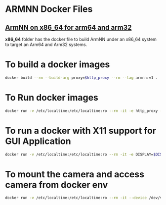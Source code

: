 # ARMNN Docker Files

## [ArmNN on x86_64 for arm64 and arm32](https://github.com/ARM-software/armnn/blob/branches/armnn_20_02/BuildGuideCrossCompilation.md)

<b>x86_64</b> folder has the docker file to build ArmNN under an x86_64 system to target an Arm64 and Arm32 systems.

# To build a docker images
```bash
docker build --rm --build-arg proxy=$http_proxy --rm --tag armnn:v1 .
```

# To Run docker images
```bash
docker run -v /etc/localtime:/etc/localtime:ro --rm -it -e http_proxy -e https_proxy -e ftp_proxy -v `pwd`:/work armnn:v1 bash
```

# To run a docker with X11 support for GUI Application
```bash
docker run -v /etc/localtime:/etc/localtime:ro --rm -it -e DISPLAY=$DISPLAY -v /tmp/.X11-unix:/tmp/.X11-unix -e http_proxy -e https_proxy -e ftp_proxy -v `pwd`:/work armnn:v1 bash
```

# To mount the camera and access camera from docker env
```bash
docker run -v /etc/localtime:/etc/localtime:ro --rm -it --device /dev/video0 -e http_proxy -e https_proxy -e ftp_proxy -v `pwd`:/work armnn:v1 bash
```




